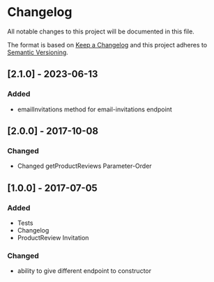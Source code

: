 # Changelog
All notable changes to this project will be documented in this file.

The format is based on [Keep a Changelog](http://keepachangelog.com/en/1.0.0/)
and this project adheres to [Semantic Versioning](http://semver.org/spec/v2.0.0.html).

## [2.1.0] - 2023-06-13
### Added
- emailInvitations method for email-invitations endpoint

## [2.0.0] - 2017-10-08
### Changed
- Changed getProductReviews Parameter-Order

## [1.0.0] - 2017-07-05
### Added
- Tests
- Changelog
- ProductReview Invitation

### Changed
- ability to give different endpoint to constructor
